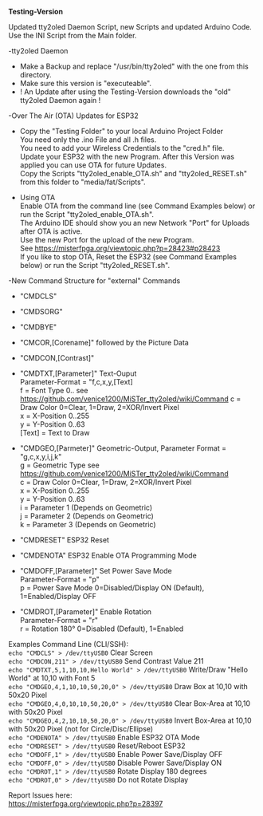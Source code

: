 **Testing-Version**  
  
Updated tty2oled Daemon Script, new Scripts and updated Arduino Code.  
Use the INI Script from the Main folder.  
  
-tty2oled Daemon  
* Make a Backup and replace "/usr/bin/tty2oled" with the one from this directory.  
* Make sure this version is "executeable".  
* ! An Update after using the Testing-Version downloads the "old" tty2oled Daemon again !  
  
-Over The Air (OTA) Updates for ESP32  
* Copy the "Testing Folder" to your local Arduino Project Folder  
 You need only the .ino  File and all .h files.  
 You need to add your Wireless Credentials to the "cred.h" file.  
 Update your ESP32 with the new Program. After this Version was applied you can use OTA for future Updates.  
 Copy the Scripts "tty2oled_enable_OTA.sh" and "tty2oled_RESET.sh" from this folder to "media/fat/Scripts".  
  
* Using OTA  
 Enable OTA from the command line (see Command Examples below) or run the Script "tty2oled_enable_OTA.sh".  
 The Arduino IDE should show you an new Network "Port" for Uploads after OTA is active.  
 Use the new Port for the upload of the new Program.  
 See https://misterfpga.org/viewtopic.php?p=28423#p28423  
 If you like to stop OTA, Reset the ESP32 (see Command Examples below) or run the Script "tty2oled_RESET.sh".  
  
-New Command Structure for "external" Commands  
* "CMDCLS"  
* "CMDSORG"  
* "CMDBYE"  
* "CMCOR,[Corename]" followed by the Picture Data  
* "CMDCON,[Contrast]"  
  
* "CMDTXT,[Parameter]" Text-Ouput  
 Parameter-Format = "f,c,x,y,[Text]  
 f = Font Type 0.. see https://github.com/venice1200/MiSTer_tty2oled/wiki/Command
 c = Draw Color 0=Clear, 1=Draw, 2=XOR/Invert Pixel  
 x = X-Position 0..255  
 y = Y-Position 0..63  
 [Text] = Text to Draw  
  
* "CMDGEO,[Parmeter]" Geometric-Output, 
 Parameter Format = "g,c,x,y,i,j,k"  
 g = Geometric Type see https://github.com/venice1200/MiSTer_tty2oled/wiki/Command  
 c = Draw Color 0=Clear, 1=Draw, 2=XOR/Invert Pixel  
 x = X-Position 0..255  
 y = Y-Position 0..63  
 i = Parameter 1 (Depends on Geometric)  
 j = Parameter 2 (Depends on Geometric)  
 k = Parameter 3 (Depends on Geometric)  
  
* "CMDRESET"   ESP32 Reset  
* "CMDENOTA"   ESP32 Enable OTA Programming Mode  
* "CMDOFF,[Parameter]" Set Power Save Mode  
 Parameter-Format = "p"  
 p = Power Save Mode 0=Disabled/Display ON (Default), 1=Enabled/Display OFF  
  
* "CMDROT,[Parameter]" Enable Rotation  
 Parameter-Format = "r"  
 r = Rotation 180° 0=Disabled (Default), 1=Enabled  
  
Examples Command Line (CLI/SSH):  
`echo "CMDCLS" > /dev/ttyUSB0`                             Clear Screen  
`echo "CMDCON,211" > /dev/ttyUSB0`                         Send Contrast Value 211  
`echo "CMDTXT,5,1,10,10,Hello World" > /dev/ttyUSB0`       Write/Draw "Hello World" at 10,10 with Font 5  
`echo "CMDGEO,4,1,10,10,50,20,0" > /dev/ttyUSB0`           Draw Box at 10,10 with 50x20 Pixel  
`echo "CMDGEO,4,0,10,10,50,20,0" > /dev/ttyUSB0`           Clear Box-Area at 10,10 with 50x20 Pixel  
`echo "CMDGEO,4,2,10,10,50,20,0" > /dev/ttyUSB0`           Invert Box-Area at 10,10 with 50x20 Pixel (not for Circle/Disc/Ellipse)  
`echo "CMDENOTA" > /dev/ttyUSB0`                           Enable ESP32 OTA Mode  
`echo "CMDRESET" > /dev/ttyUSB0`                           Reset/Reboot ESP32  
`echo "CMDOFF,1" > /dev/ttyUSB0`                           Enable Power Save/Display OFF  
`echo "CMDOFF,0" > /dev/ttyUSB0`                           Disable Power Save/Display ON  
`echo "CMDROT,1" > /dev/ttyUSB0`                           Rotate Display 180 degrees  
`echo "CMDROT,0" > /dev/ttyUSB0`                           Do not Rotate Display  



  
Report Issues here:  
https://misterfpga.org/viewtopic.php?p=28397  

